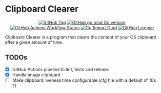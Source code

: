 # Clipboard Clearer

<p align="center">
  <a href="https://img.shields.io/github/v/tag/s0ders/clipboard-clearer?label=Version&color=bb33ff"><img alt="GitHub Tag" src="https://img.shields.io/github/v/tag/s0ders/clipboard-clearer?label=Version&color=bb33ff"></a>
  <a href="https://img.shields.io/github/go-mod/go-version/s0ders/clipboard-clearer"><img alt="GitHub go.mod Go version" src="https://img.shields.io/github/go-mod/go-version/s0ders/clipboard-clearer"></a>
  <a href="https://img.shields.io/github/actions/workflow/status/s0ders/clipboard-clearer/main.yaml?label=CI"><img alt="GitHub Actions Workflow Status" src="https://img.shields.io/github/actions/workflow/status/s0ders/clipboard-clearer/main.yaml?label=CI"></a>
  <a href="https://goreportcard.com/report/github.com/s0ders/clipboard-clearer"><img alt="Go Report Card" src="https://goreportcard.com/badge/github.com/s0ders/clipboard-clearer"></a>
  <a href="https://github.com/s0ders/go-semver-release/blob/main/LICENSE.md"><img alt="GitHub License" src="https://img.shields.io/github/license/s0ders/clipboard-clearer?label=License"></a>
</p>

Clipboard Clearer is a program that clears the content of your OS clipboard after a given amount of time.

## TODOs

- [x] GitHub Actions pipeline to lint, tests and release
- [x] Handle image clipboard
- [ ] Make clipboard liveness time configurable (cfg file with a default of 10s ?)